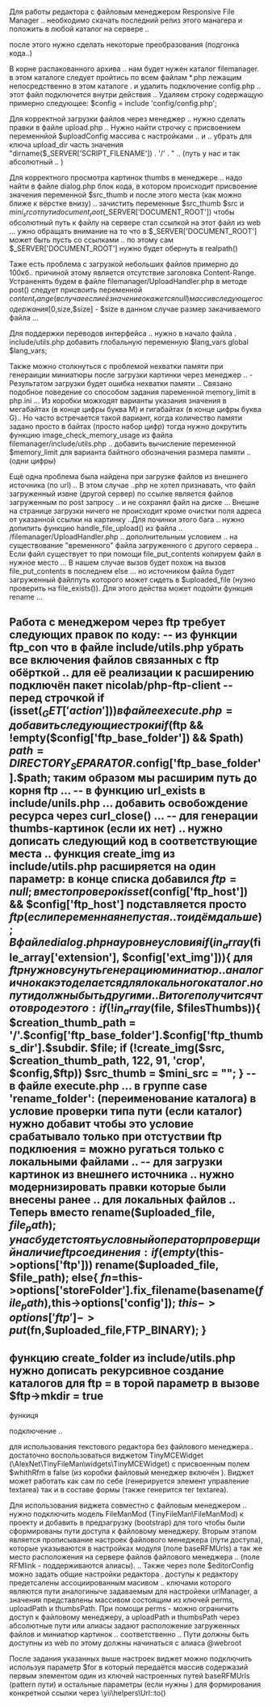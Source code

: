 Для работы редактора с файловым менеджером Responsive File Manager .. необходимо скачать последний релиз этого манагера  и положить в любой каталог на сервере .. 

после этого нужно сделать некоторые преобразования (подгонка кода..) 

В корне распакованного архива ..  нам будет нужен каталог filemanager. в этом каталоге  следует пройтись по всем файлам *.php лежащим непосредственно в этом каталоге .  и удалить  подключение config.php  .. этот файл подключется внутри действия .. Удаляем строку содержащую примерно следующее:
$config = include 'config/config.php';

Для корректной загрузки файлов через менеджер  .. нужно сделать правки в файле upload.php .. Нужно найти строчку с присвоением переменнйой $uploadConfig массива с настройками .. и .. убрать  для ключа upload_dir  часть значения  "dirname($_SERVER['SCRIPT_FILENAME'])  . '/' . " .. (путь у нас и так абсолютный .. )

Для корректного просмотра картинок thumbs   в менеджере .. надо найти  в файле dialog.php   блок кода, в котором происходит присвоение значения  переменной $src_thumb и после этого места (как можно ближе к вёрстке внизу) .. зачистить  переменные $src_thumb $src и $mini_src  от пути  document_root ($_SERVER['DOCUMENT_ROOT']) чтобы обсолютный путь к файлу на сервере стал ссылкой на этот файл из web ... ужно обращать внимание на то что в $_SERVER['DOCUMENT_ROOT'] может быть пусть со ссылками .. по этому сам $_SERVER['DOCUMENT_ROOT'] нужно будет обернуть в realpath()

Таже есть проблема с загрузкой небольших файлов примерно до 100кб.. причиной этому является отсутствие заголовка Content-Range. Устраненять будем в файле filemanager/UploadHandler.php в методе post() следует присвоить переменной $content_range (в случае если её значение окажется null )   массив следующего содержания [0,$size,$size] - $size в данном случае размер закачиваемого файла ... 

Для поддержки переводов интерфейса ..  нужно в начало файла .  include/utils.php  добавить глобальную переменную  $lang_vars
global $lang_vars;

Также можно столкнуться с проблемой нехватки памяти при генераиции миниатюры после загрузки картинки через менеджер .. - Результатом загрузки будет ошибка нехватки памяти .. Связано подобное поведение со способом задания паременной memory_limit в php.ini ... Из коробки можходят варианты указания значения в мегабайтах (в конце цифры буква M) и гигабайтах (в конце цифры буква G).. Но часто встречается такой вариант, когда количество памяти задано просто в байтах (просто набор цифр) тогда нужно  докрутить функцию image_check_memory_usage из файла filemanager/include/utils.php .. добавить вычисление переменной $memory_limit для варианта байтного обозначения  размера памяти ..(одни цифры)

Ещё одна проблема была найдена при загрузке файлов из внешнего источника (по url) .. В этом случае ..php  не хотел признавать,  что  файл загруженный извне (другой сервер) по ссылке является файлов загруженным по post запросу .. и не сохранял файл на диске ...  Внешне на странице загрузки ничего не происходит кроме очистки поля адреса от указанной ссылки на картинку ..Для починки этого бага .. нужно допилить функцию handle_file_upload() из файла .. /filemanager/UploadHandler.php .. дополнительным условием .. на существование "временного" файла загруженного с другого сервера .. Если файл существует то при помощи file_put_contents копируем файл в нужное место ... В нашем случае вызов будет похож на вызов file_put_contents в последнем else ... но источником файла будет загруженный файлпуть которого может сидеть в $uploaded_file (нуэно проверить на file_exists()). Для этого действа может подойти функция rename ... 

Работа с менеджером через ftp требует следующих правок по коду:
-- из функции ftp_con что в файле include/utils.php убрать все включения файлов связанных с ftp обёрткой .. для её реализации к расширению подключён пакет nicolab/php-ftp-client
-- перед строчкой if (isset($_GET['action']))  в файле execute.php = добавить следующие строки 
if ($ftp && !empty($config['ftp_base_folder']) && $path)
    $path=DIRECTORY_SEPARATOR.$config['ftp_base_folder'].$path;
    таким образом мы расширим путь до корня ftp ... 
-- в функцию url_exists в include/unils.php ... добавить освобождение ресурса через curl_close() ... 
-- для генерации thumbs-картинок (если их нет) .. нужно дописать следующий код в соответствующие места ..
   функция create_img из include/utils.php расширяется на один параметр: в конце списка добавился $ftp=null ;  вместо проверок  isset($config['ftp_host']) && $config['ftp_host']  подставляется просто $ftp (если переменная не пустая .. то идём дальше) ;  В файле dialog.php на уровне условия  if(in_array($file_array['extension'], $config['ext_img'])){  для $ftp нужно всунуть генерацию миниатюр  .. аналогично как это делается для локального каталог  . но пути должны быть другими .. В итоге получится что то вроде этого: 
   if (!in_array($file, $filesThumbs)){
	    $creation_thumb_path = '/'.$config['ftp_base_folder'].$config['ftp_thumbs_dir'].$subdir. $file;
	    if (!create_img($src, $creation_thumb_path, 122, 91, 'crop', $config,$ftp)) 
	        $src_thumb = $mini_src = "";
	}
-- в файле execute.php ... в группе case 'rename_folder':  (переименование каталога) в условие проверки типа пути (если каталог) нужно добавит чтобы  это условие срабатывало только при отстуствии ftp подклюения =  можно ругаться  только с локальными файлами .. 
-- для загрузки картинок из внешнего источника .. нужно модернизировать правки которые были внесены ранее ..  для локальных файлов .. Теперь вместо rename($uploaded_file, $file_path);   у нас будет стоять условный оператор проверщий наличие ftp соединения  : 
		if (empty($this->options['ftp']))
                rename($uploaded_file, $file_path);
            else{
                $fn=$this->options['storeFolder'].fix_filename(basename($file_path),$this->options['config']);
                $this->options['ftp']->put($fn,$uploaded_file,FTP_BINARY);
            }
-- 
функцию  create_folder из include/utils.php нужно  дописать   рекурсивное создание каталогов для ftp  =  в торой параметр в вызове $ftp->mkdir = true 
-----------
функиця 


подключение .. 

для использования текстового редактора без файлового менеджера.. достаточно воспользоваться  виджетом TinyMCEWidget (\AlexNet\TinyFileMan\widgets\TinyMCEWidget) с присвоенным полем $whithRfm в false (из коробки файловый менеджер включён ). Виджет может работать как сам по себе (генерируется элемент управление textarea) так и в составе формы  (также генерится тег textarea).

Для использования  виджета совместно с файловым менеджером .. нужно подключить модель FileManMod (TinyFileMan\FileManMod) к проекту и добавить в предзагрузку (bootstrap) для того чтобы были сформированы пути доступа к файловому менеджеру. Вторым этапом является прописывание настроек файлового менеджера (пути доступа), которые указываются в настройках модуля (поле baseRFMUrls) а так же место расположения на сервере файлов файлового менеджера .. (поле RFMlink - поддерживаются алиасы). .. Также через поле $editorConfig можно задать общие настройки редактора .
доступы к редактору предетсалены ассоциированным масивом .. ключами которого являются пути аналогиныче задаваемым для настройеки urlManager, а значения представлены массивом состоящим из ключей perms, uploadPath и thumbsPath. При помощи perms - можно ограничить доступ к файловому менеджеру, а uploadPath и thumbsPath  через абсолютные пути или алиасы задают расположение загруженных файлов и миниатюр картинок .. соответственно .. Пути должны быть доступны из web по этому должны начинаться с алиаса @webroot

После задания указанных выше настроек виджет можно подключить используя параметр $for в который передаётся массив содержазий первым элементом  один из ключей настроенных путей baseRFMUrls (pattern пути)  и остальные параметры (если нужны ) для формирования конкретной ссылки через \yii\helpers\Url::to() 
